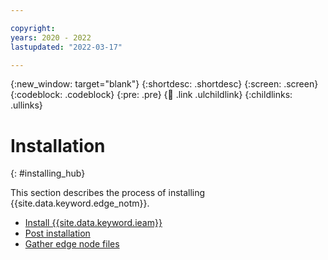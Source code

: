 ```yaml
---

copyright:
years: 2020 - 2022
lastupdated: "2022-03-17"

---
```


{:new_window: target="blank"}
{:shortdesc: .shortdesc}
{:screen: .screen}
{:codeblock: .codeblock}
{:pre: .pre}
{:child: .link .ulchildlink}
{:childlinks: .ullinks}

# Installation
{: #installing_hub}

This section describes the process of installing {{site.data.keyword.edge_notm}}.

* [Install {{site.data.keyword.ieam}}](online_installation.md)
* [Post installation](post_install.md)
* [Gather edge node files](gather_files.md)
